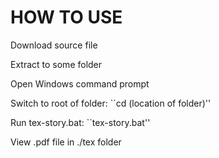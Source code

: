 HOW TO USE
===
Download source file

Extract to some folder

Open Windows command prompt

Switch to root of folder: ``cd (location of folder)''

Run tex-story.bat: ``tex-story.bat''

View .pdf file in ./tex folder
